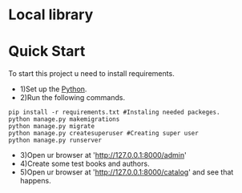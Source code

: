 # Local library
# Quick Start
To start this project u need to install requirements.
- 1)Set up the [Python](https://www.python.org/downloads/).
- 2)Run the following commands.

~~~
pip install -r requirements.txt #Instaling needed packeges.
python manage.py makemigrations
python manage.py migrate
python manage.py createsuperuser #Creating super user
python manage.py runserver
~~~
- 3)Open ur browser at 'http://127.0.0.1:8000/admin'
- 4)Create some test books and authors.
- 5)Open ur browser at 'http://127.0.0.1:8000/catalog' and see that happens.

